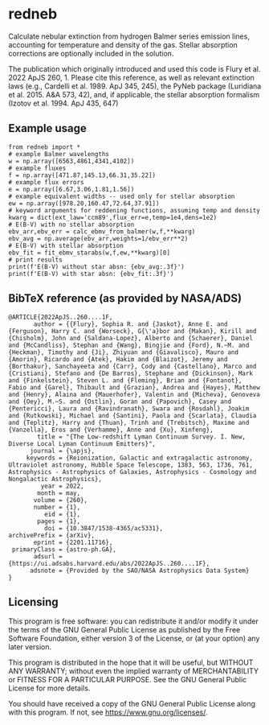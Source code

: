 # redneb

Calculate nebular extinction from hydrogen Balmer series emission lines, 
accounting for temperature and density of the gas. Stellar absorption 
corrections are optionally included in the solution.

The publication which originally introduced and used this code is
Flury et al. 2022 ApJS 260, 1. Please cite this reference, as well as
relevant extinction laws (e.g., Cardelli et al. 1989. ApJ 345, 245),
the PyNeb package (Luridiana et al. 2015. A&A 573, 42), and, if applicable,
the stellar absorption formalism (Izotov et al. 1994. ApJ 435, 647)

## Example usage

```
from redneb import *
# example Balmer wavelengths
w = np.array([6563,4861,4341,4102])
# example fluxes
f = np.array([471.87,145.13,66.31,35.22])
# example flux errors
e = np.array([6.67,3.06,1.81,1.56])
# example equivalent widths -- used only for stellar absorption
ew = np.array([978.20,160.47,72.64,37.91])
# keyword arguments for reddening functions, assuming temp and density
kwarg = dict(ext_law='ccm89',flux_err=e,temp=1e4,dens=1e2)
# E(B-V) with no stellar absorption
ebv_arr,ebv_err = calc_ebmv_from_balmer(w,f,**kwarg)
ebv_avg = np.average(ebv_arr,weights=1/ebv_err**2)
# E(B-V) with stellar absorption
ebv_fit = fit_ebmv_starabs(w,f,ew,**kwarg)[0]
# print results
print(f'E(B-V) without star absn: {ebv_avg:.3f}')
print(f'E(B-V) with star absn: {ebv_fit:.3f}')
```

## BibTeX reference (as provided by NASA/ADS)
```
@ARTICLE{2022ApJS..260....1F,
       author = {{Flury}, Sophia R. and {Jaskot}, Anne E. and {Ferguson}, Harry C. and {Worseck}, G{\'a}bor and {Makan}, Kirill and {Chisholm}, John and {Saldana-Lopez}, Alberto and {Schaerer}, Daniel and {McCandliss}, Stephan and {Wang}, Bingjie and {Ford}, N.~M. and {Heckman}, Timothy and {Ji}, Zhiyuan and {Giavalisco}, Mauro and {Amorin}, Ricardo and {Atek}, Hakim and {Blaizot}, Jeremy and {Borthakur}, Sanchayeeta and {Carr}, Cody and {Castellano}, Marco and {Cristiani}, Stefano and {De Barros}, Stephane and {Dickinson}, Mark and {Finkelstein}, Steven L. and {Fleming}, Brian and {Fontanot}, Fabio and {Garel}, Thibault and {Grazian}, Andrea and {Hayes}, Matthew and {Henry}, Alaina and {Mauerhofer}, Valentin and {Micheva}, Genoveva and {Oey}, M.~S. and {Ostlin}, Goran and {Papovich}, Casey and {Pentericci}, Laura and {Ravindranath}, Swara and {Rosdahl}, Joakim and {Rutkowski}, Michael and {Santini}, Paola and {Scarlata}, Claudia and {Teplitz}, Harry and {Thuan}, Trinh and {Trebitsch}, Maxime and {Vanzella}, Eros and {Verhamme}, Anne and {Xu}, Xinfeng},
        title = "{The Low-redshift Lyman Continuum Survey. I. New, Diverse Local Lyman Continuum Emitters}",
      journal = {\apjs},
     keywords = {Reionization, Galactic and extragalactic astronomy, Ultraviolet astronomy, Hubble Space Telescope, 1383, 563, 1736, 761, Astrophysics - Astrophysics of Galaxies, Astrophysics - Cosmology and Nongalactic Astrophysics},
         year = 2022,
        month = may,
       volume = {260},
       number = {1},
          eid = {1},
        pages = {1},
          doi = {10.3847/1538-4365/ac5331},
archivePrefix = {arXiv},
       eprint = {2201.11716},
 primaryClass = {astro-ph.GA},
       adsurl = {https://ui.adsabs.harvard.edu/abs/2022ApJS..260....1F},
      adsnote = {Provided by the SAO/NASA Astrophysics Data System}
}
```

## Licensing

This program is free software: you can redistribute it and/or modify it under the terms of the GNU General Public License as published by the Free Software Foundation, either version 3 of the License, or (at your option) any later version.

This program is distributed in the hope that it will be useful, but WITHOUT ANY WARRANTY; without even the implied warranty of MERCHANTABILITY or FITNESS FOR A PARTICULAR PURPOSE. See the GNU General Public License for more details.

You should have received a copy of the GNU General Public License along with this program. If not, see <https://www.gnu.org/licenses/>.
